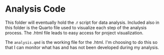 # Analysis Code

This folder will eventually hold the .r script for data analysis. Included also in this folder is the Quarto file used to visualize each step of the analysis process. The .html file leads to easy access for project visualization. 

The `analysis.qmd` is the working file for the .html. I'm choosing to do this so that I can monitor what has and has not been developed during my analysis. 